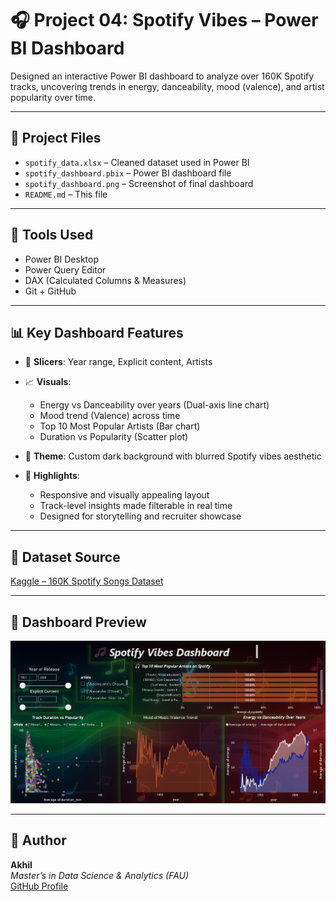 # 🎧 Project 04: Spotify Vibes – Power BI Dashboard

Designed an interactive Power BI dashboard to analyze over 160K Spotify tracks, uncovering trends in energy, danceability, mood (valence), and artist popularity over time.

---

## 📁 Project Files

- `spotify_data.xlsx` – Cleaned dataset used in Power BI  
- `spotify_dashboard.pbix` – Power BI dashboard file  
- `spotify_dashboard.png` – Screenshot of final dashboard  
- `README.md` – This file

---

## 🧰 Tools Used

- Power BI Desktop  
- Power Query Editor  
- DAX (Calculated Columns & Measures)  
- Git + GitHub

---

## 📊 Key Dashboard Features

- 🎯 **Slicers**: Year range, Explicit content, Artists  
- 📈 **Visuals**:
  - Energy vs Danceability over years (Dual-axis line chart)
  - Mood trend (Valence) across time  
  - Top 10 Most Popular Artists (Bar chart)  
  - Duration vs Popularity (Scatter plot)

- 🎨 **Theme**: Custom dark background with blurred Spotify vibes aesthetic  
- 📌 **Highlights**:
  - Responsive and visually appealing layout
  - Track-level insights made filterable in real time
  - Designed for storytelling and recruiter showcase

---

## 🔗 Dataset Source

[Kaggle – 160K Spotify Songs Dataset](https://www.kaggle.com/datasets/fcpercival/160k-spotify-songs-sorted/data)

---

## 📸 Dashboard Preview

![Spotify Vibes Dashboard](spotify_dashboard.png)

---

## 🙋 Author

**Akhil**  
*Master’s in Data Science & Analytics (FAU)*  
[GitHub Profile](https://github.com/akhil0404-tech)

